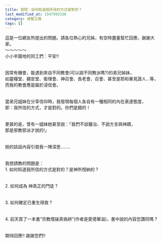 ```yaml
---
title: 發問：如何知道我所信的方式是對的？
last_modified_at: 1547993330
category: 成聖之路
tags: []
---
```


<p>這是一位網友所提出的問題。請各位熱心的兄姊，有空時盡量幫忙回應，謝謝大家。<br/><!--more-->～～～～～<br/>小小羊園地的同工們：平安!!<br/><br/><br/>    因常有機會，能遇到來自不同教會(可以說不同教派嗎?)的弟兄姊妹，<br/>如靈糧堂、錫安堂、衛理會、神召會、長老會、召會、甚至是耶和華見證人...等，而我的教會應是屬於浸信會。<br/><br/><br/>    當弟兄姐妹在分享信仰時，我發現每個人各自有一種相同的內在表達態度，<br/>即：我所信的方式，才是對的。你們是錯的！<br/><br/><br/>  更甚的是，曾有一姐妹她甚至說：「我們不談醫治、不說方言與神蹟，<br/>那是邪教邪派才說的!」<br/><br/><br/>她的談話內容引發我一陣深思........<br/><br/><br/>我想請教的問題是：<br/>1. 如何知道我所信的方式是對的？是神所悅納的  ?<br/><br/><br/>2. 如何成為  神真正的門徒 ?<br/><br/><br/>3. 如何確定已重生得救 ?<br/><br/><br/>4. 前天買了一本書“宗教情操真偽辨”(作者是愛德華滋)，書中說的內容您讚同嗎 ?<br/><br/><br/>期待回應!!    謝謝您們!!<br/><br/><br/></p>